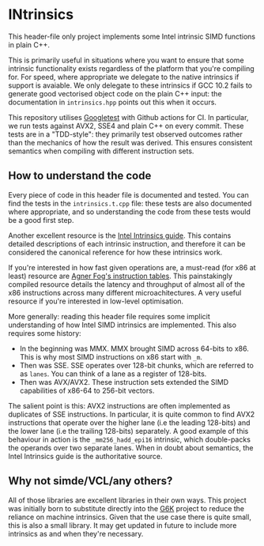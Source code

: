 # INtrinsics
This header-file only project implements some Intel intrinsic SIMD functions in plain C++. 

This is primarily useful in situations where you want to ensure that some intrinsic functionality exists regardless of the platform that you're compiling for. For speed, where appropriate we delegate to the native intrinsics if support is avaiable. We only delegate to these intrinsics if GCC 10.2 fails to generate good vectorised object code on the plain C++ input: the documentation in ``intrinsics.hpp`` points out this when it occurs. 

This repository utilises [Googletest](https://github.com/google/googletest) with Github actions for CI. In particular, we run tests against AVX2, SSE4 and plain C++ on every commit. These tests are in a "TDD-style": they primarily test observed outcomes rather than the mechanics of how the result was derived. This ensures consistent semantics when compiling with different instruction sets.

## How to understand the code
Every piece of code in this header file is documented and tested. You can find the tests in the ``intrinsics.t.cpp`` file: these tests are also documented where appropriate, and so understanding the code from these tests would be a good first step.

Another excellent resource is the [Intel Intrinsics guide](https://software.intel.com/sites/landingpage/IntrinsicsGuide/). This contains detailed descriptions of each intrinsic instruction, and therefore it can be considered the canonical reference for how these intrinsics work.

If you're interested in how fast given operations are, a must-read (for x86 at least) resource are [Agner Fog's instruction tables](https://www.agner.org/optimize/instruction_tables.pdf). This painstakingly compiled resource details the latency and throughput of almost all of the x86 instructions across many different microachitectures. A very useful resource if you're interested in low-level optimisation.

More generally: reading this header file requires some implicit understanding of how Intel SIMD intrinsics are implemented. 
This also requires some history:

* In the beginning was MMX. MMX brought SIMD across 64-bits to x86. This is why most SIMD instructions on x86 start with ``_m``.
* Then was SSE. SSE operates over 128-bit chunks, which are referred to as ``lanes``. You can think of a lane as a register of 128-bits.
* Then was AVX/AVX2. These instruction sets extended the SIMD capabilities of x86-64 to 256-bit vectors. 

The salient point is this: AVX2 instructions are often implemented as duplicates of SSE instructions. In particular, it is quite common to find AVX2 instructions that operate over the higher lane (i.e the leading 128-bits) and the lower lane (i.e the trailing 128-bits) separately. A good example of this behaviour in action is the ``_mm256_hadd_epi16`` intrinsic, which double-packs the operands over two separate lanes. When in doubt about semantics, the Intel Intrinsics guide is the authoritative source.

## Why not simde/VCL/any others?
All of those libraries are excellent libraries in their own ways. This project was initially born to substitute directly into the [G6K](https://github.com/fplll/g6k) project to reduce the reliance on machine intrinsics. Given that the use case there is quite small, this is also a small library. It may get updated in future to include more intrinsics as and when they're necessary.
